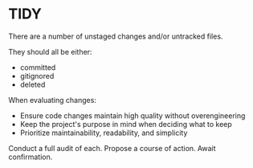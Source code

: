 # TIDY

There are a number of unstaged changes and/or untracked files.

They should all be either:
- committed
- gitignored
- deleted

When evaluating changes:
- Ensure code changes maintain high quality without overengineering
- Keep the project's purpose in mind when deciding what to keep
- Prioritize maintainability, readability, and simplicity

Conduct a full audit of each. Propose a course of action. Await confirmation.
